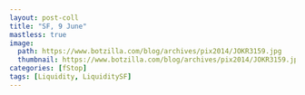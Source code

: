 ```yaml
---
layout: post-coll
title: "SF, 9 June"
mastless: true
image:
  path: https://www.botzilla.com/blog/archives/pix2014/JOKR3159.jpg
  thumbnail: https://www.botzilla.com/blog/archives/pix2014/JOKR3159.jpg
categories: [fStop]
tags: [Liquidity, LiquiditySF]
---
```





